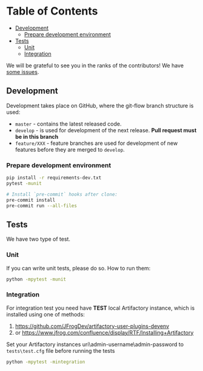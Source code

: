 # Table of Contents

<!-- toc -->

- [Development](#development)
  * [Prepare development environment](#prepare-development-environment)
- [Tests](#tests)
  * [Unit](#unit)
  * [Integration](#integration)

<!-- tocstop -->

We will be grateful to see you in the ranks of the contributors! We have [some issues](https://github.com/devopshq/artifactory/issues).

## Development
Development takes place on GitHub, where the git-flow branch structure is used:

* ``master`` - contains the latest released code.
* ``develop`` - is used for development of the next release. **Pull request must be in this branch**
* ``feature/XXX`` - feature branches are used for development of new features before they are merged to ``develop``.

### Prepare development environment
```bash
pip install -r requirements-dev.txt
pytest -munit

# Install `pre-commit` hooks after clone:
pre-commit install
pre-commit run --all-files
```

## Tests
We have two type of test.

### Unit
If you can write unit tests, please do so. How to run them:
```bash
python -mpytest -munit
```

### Integration
For integration test you need have **TEST** local Artifactory instance, which is installed using one of methods:
1. https://github.com/JFrogDev/artifactory-user-plugins-devenv
2. or https://www.jfrog.com/confluence/display/RTF/Installing+Artifactory

Set your Artifactory instances uri\admin-username\admin-password to `tests\test.cfg` file before running the tests

```bash
python -mpytest -mintegration
```
